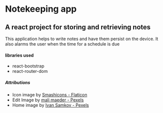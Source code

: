 # Notekeeping app

## A react project for storing and retrieving notes

This application helps to  write notes and have them persist on the device. It also alarms the user when the time for a schedule is due

#### libraries used
- react-bootstrap
- react-router-dom



##### Attributions
- Icon image by [Smashicons - Flaticon](https://www.flaticon.com/free-icons/notes)
- Edit Image by [mali maeder - Pexels](https://www.pexels.com/photo/close-up-of-man-using-mobile-phone-246658/)
- Home image by [Ivan Samkov - Pexels](https://www.pexels.com/photo/person-writing-on-a-notebook-4238524/)
